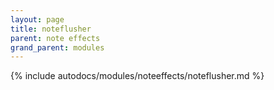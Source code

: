 ```yaml
---
layout: page
title: noteflusher
parent: note effects
grand_parent: modules
---
```


{% include autodocs/modules/noteeffects/noteflusher.md %}
